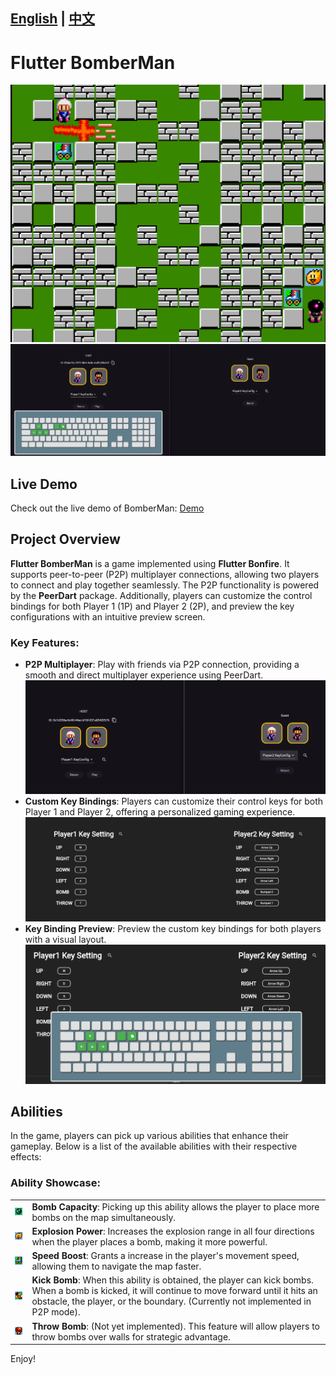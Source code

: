 [English](README_en.md) | [中文](README.md)
---

# Flutter BomberMan
![Game Demo Preview](display/game_demo.png)
![P2P ROOM](display/p2p_room2.png)

## Live Demo

Check out the live demo of BomberMan: [Demo](https://flutterbomberman.web.app/)

## Project Overview

**Flutter BomberMan** is a game implemented using **Flutter Bonfire**. It supports peer-to-peer (P2P) multiplayer connections, allowing two players to connect and play together seamlessly. The P2P functionality is powered by the **PeerDart** package. Additionally, players can customize the control bindings for both Player 1 (1P) and Player 2 (2P), and preview the key configurations with an intuitive preview screen.

### Key Features:

- **P2P Multiplayer**: Play with friends via P2P connection, providing a smooth and direct multiplayer experience using PeerDart.
  ![P2P ROOM](display/p2p_room1.png)
- **Custom Key Bindings**: Players can customize their control keys for both Player 1 and Player 2, offering a personalized gaming experience.
  ![Key Setting](display/key_setting.png)
- **Key Binding Preview**: Preview the custom key bindings for both players with a visual layout.  
  ![Keyboard Preview](display/keyboard_preview.png)

## Abilities

In the game, players can pick up various abilities that enhance their gameplay. Below is a list of the available abilities with their respective effects:

### Ability Showcase:

<table>
  <tr>
    <td><img src="display/tile000.png" alt="Bomb Capacity" style="width:50px; height:auto;"></td>
    <td><strong>Bomb Capacity</strong>: Picking up this ability allows the player to place more bombs on the map simultaneously.</td>
  </tr>
  <tr>
    <td><img src="display/tile004.png" alt="Explosion Power" style="width:50px; height:auto;"></td>
    <td><strong>Explosion Power</strong>: Increases the explosion range in all four directions when the player places a bomb, making it more powerful.</td>
  </tr>
  <tr>
    <td><img src="display/tile001.png" alt="Speed Boost" style="width:50px; height:auto;"></td>
    <td><strong>Speed Boost</strong>: Grants a increase in the player's movement speed, allowing them to navigate the map faster.</td>
  </tr>
  <tr>
    <td><img src="display/tile002.png" alt="Kick Bomb" style="width:50px; height:auto;"></td>
    <td><strong>Kick Bomb</strong>: When this ability is obtained, the player can kick bombs. When a bomb is kicked, it will continue to move forward until it hits an obstacle, the player, or the boundary. (Currently not implemented in P2P mode).</td>
  </tr>
  <tr>
    <td><img src="display/tile003.png" alt="Throw Bomb" style="width:50px; height:auto;"></td>
    <td><strong>Throw Bomb</strong>: (Not yet implemented). This feature will allow players to throw bombs over walls for strategic advantage.</td>
  </tr>
</table>

Enjoy!